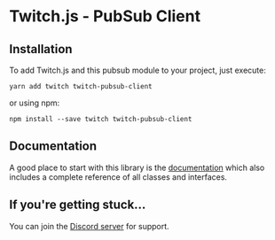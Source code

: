 # Twitch.js - PubSub Client

## Installation

To add Twitch.js and this pubsub module to your project, just execute:

	yarn add twitch twitch-pubsub-client

or using npm:

	npm install --save twitch twitch-pubsub-client

## Documentation

A good place to start with this library is the [documentation](https://d-fischer.github.io/twitch-pubsub-client)
which also includes a complete reference of all classes and interfaces.

## If you're getting stuck...

You can join the [Discord server](https://discord.gg/b9ZqMfz) for support.
